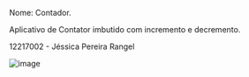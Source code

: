 Nome: Contador.

Aplicativo de Contator imbutido com incremento e decremento.

12217002 - Jéssica Pereira Rangel

![image](https://github.com/matheusmatosr/contador/blob/master/assets/captura.png)
